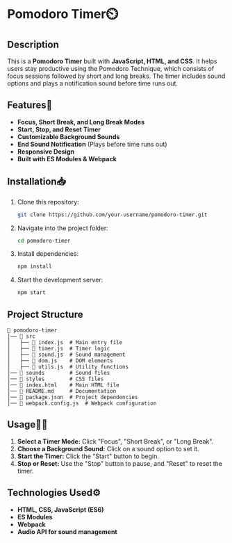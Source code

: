 # Pomodoro Timer⏲️

## Description
This is a **Pomodoro Timer** built with **JavaScript, HTML, and CSS**. It helps users stay productive using the Pomodoro Technique, which consists of focus sessions followed by short and long breaks. The timer includes sound options and plays a notification sound before time runs out.

## Features🌟
- **Focus, Short Break, and Long Break Modes**
- **Start, Stop, and Reset Timer**
- **Customizable Background Sounds**
- **End Sound Notification** (Plays before time runs out)
- **Responsive Design**
- **Built with ES Modules & Webpack**

## Installation📥
1. Clone this repository:
   ```sh
   git clone https://github.com/your-username/pomodoro-timer.git
   ```
2. Navigate into the project folder:
   ```sh
   cd pomodoro-timer
   ```
3. Install dependencies:
   ```sh
   npm install
   ```
4. Start the development server:
   ```sh
   npm start
   ```

## Project Structure
```
📂 pomodoro-timer
│── 📁 src
│   ├── 📄 index.js  # Main entry file
│   ├── 📄 timer.js  # Timer logic
│   ├── 📄 sound.js  # Sound management
│   ├── 📄 dom.js    # DOM elements
│   ├── 📄 utils.js  # Utility functions
│── 📁 sounds        # Sound files
│── 📁 styles        # CSS files
│── 📄 index.html    # Main HTML file
│── 📄 README.md     # Documentation
│── 📄 package.json  # Project dependencies
│── 📄 webpack.config.js  # Webpack configuration
```

## Usage👩‍💻
1. **Select a Timer Mode:** Click "Focus", "Short Break", or "Long Break".
2. **Choose a Background Sound:** Click on a sound option to set it.
3. **Start the Timer:** Click the "Start" button to begin.
4. **Stop or Reset:** Use the "Stop" button to pause, and "Reset" to reset the timer.

## Technologies Used⚙️
- **HTML, CSS, JavaScript (ES6)**
- **ES Modules**
- **Webpack**
- **Audio API for sound management**
